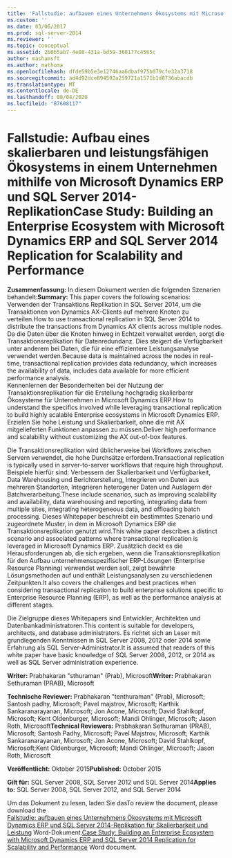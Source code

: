 ```yaml
---
title: 'Fallstudie: aufbauen eines Unternehmens Ökosystems mit Microsoft Dynamics ERP und SQL Server 2014-Replikation für Skalierbarkeit und Leistung | Microsoft-Dokumentation'
ms.custom: ''
ms.date: 03/06/2017
ms.prod: sql-server-2014
ms.reviewer: ''
ms.topic: conceptual
ms.assetid: 2b0b5ab7-4e08-431a-bd59-360177c4565c
author: mashamsft
ms.author: mathoma
ms.openlocfilehash: dfde59b5e3e12746aa6dbaf975b079cfe32a3718
ms.sourcegitcommit: ad4d92dce894592a259721a1571b1d8736abacdb
ms.translationtype: MT
ms.contentlocale: de-DE
ms.lasthandoff: 08/04/2020
ms.locfileid: "87608117"
---
```

# <a name="case-study-building-an-enterprise-ecosystem-with-microsoft-dynamics-erp-and-sql-server-2014-replication-for-scalability-and-performance"></a><span data-ttu-id="917d3-102">Fallstudie: Aufbau eines skalierbaren und leistungsfähigen Ökosystems in einem Unternehmen mithilfe von Microsoft Dynamics ERP und SQL Server 2014-Replikation</span><span class="sxs-lookup"><span data-stu-id="917d3-102">Case Study: Building an Enterprise Ecosystem with Microsoft Dynamics ERP and SQL Server 2014 Replication for Scalability and Performance</span></span>

  <span data-ttu-id="917d3-103">**Zusammenfassung:** In diesem Dokument werden die folgenden Szenarien behandelt:</span><span class="sxs-lookup"><span data-stu-id="917d3-103">**Summary:** This paper covers the following scenarios:</span></span>  
<span data-ttu-id="917d3-104">Verwenden der Transaktions Replikation in SQL Server 2014, um die Transaktionen von Dynamics AX-Clients auf mehrere Knoten zu verteilen.</span><span class="sxs-lookup"><span data-stu-id="917d3-104">How to use transactional replication in SQL Server 2014 to distribute the transactions from Dynamics AX clients across multiple nodes.</span></span> <span data-ttu-id="917d3-105">Da die Daten über die Knoten hinweg in Echtzeit verwaltet werden, sorgt die Transaktionsreplikation für Datenredundanz. Dies steigert die Verfügbarkeit unter anderem bei Daten, die für eine effizientere Leistungsanalyse verwendet werden.</span><span class="sxs-lookup"><span data-stu-id="917d3-105">Because data is maintained across the nodes in real-time, transactional replication provides data redundancy, which increases the availability of data, includes data available for more efficient performance analysis.</span></span>  
<span data-ttu-id="917d3-106">Kennenlernen der Besonderheiten bei der Nutzung der Transaktionsreplikation für die Erstellung hochgradig skalierbarer Ökosysteme für Unternehmen in Microsoft Dynamics ERP.</span><span class="sxs-lookup"><span data-stu-id="917d3-106">How to understand the specifics involved while leveraging transactional replication to build highly scalable Enterprise ecosystems in Microsoft Dynamics ERP.</span></span> <span data-ttu-id="917d3-107">Erzielen Sie hohe Leistung und Skalierbarkeit, ohne die mit AX mitgelieferten Funktionen anpassen zu müssen.</span><span class="sxs-lookup"><span data-stu-id="917d3-107">Deliver high performance and scalability without customizing the AX out-of-box features.</span></span>  
  
 <span data-ttu-id="917d3-108">Die Transaktionsreplikation wird üblicherweise bei Workflows zwischen Servern verwendet, die hohe Durchsätze erfordern.</span><span class="sxs-lookup"><span data-stu-id="917d3-108">Transactional replication is typically used in server-to-server workflows that require high throughput.</span></span> <span data-ttu-id="917d3-109">Beispiele hierfür sind: Verbessern der Skalierbarkeit und Verfügbarkeit, Data Warehousing und Berichterstellung, Integrieren von Daten aus mehreren Standorten, Integrieren heterogener Daten und Auslagern der Batchverarbeitung.</span><span class="sxs-lookup"><span data-stu-id="917d3-109">These include scenarios, such as improving scalability and availability, data warehousing and reporting, integrating data from multiple sites, integrating heterogeneous data, and offloading batch processing.</span></span> <span data-ttu-id="917d3-110">Dieses Whitepaper beschreibt ein bestimmtes Szenario und zugeordnete Muster, in dem in Microsoft Dynamics ERP die Transaktionsreplikation genutzt wird.</span><span class="sxs-lookup"><span data-stu-id="917d3-110">This white paper describes a distinct scenario and associated patterns where transactional replication is leveraged in Microsoft Dynamics ERP.</span></span> <span data-ttu-id="917d3-111">Zusätzlich deckt es die Herausforderungen ab, die sich ergeben, wenn die Transaktionsreplikation für den Aufbau unternehmensspezifischer ERP-Lösungen (Enterprise Resource Planning) verwendet werden soll, zeigt bewährte Lösungsmethoden auf und enthält Leistungsanalysen zu verschiedenen Zeitpunkten.</span><span class="sxs-lookup"><span data-stu-id="917d3-111">It also covers the challenges and best practices when considering transactional replication to build enterprise solutions specific to Enterprise Resource Planning (ERP), as well as the performance analysis at different stages.</span></span>  
  
 <span data-ttu-id="917d3-112">Die Zielgruppe dieses Whitepapers sind Entwickler, Architekten und Datenbankadministratoren.</span><span class="sxs-lookup"><span data-stu-id="917d3-112">This content is suitable for developers, architects, and database administrators.</span></span> <span data-ttu-id="917d3-113">Es richtet sich an Leser mit grundlegenden Kenntnissen in SQL Server 2008, 2012 oder 2014 sowie Erfahrung als SQL Server-Administrator.</span><span class="sxs-lookup"><span data-stu-id="917d3-113">It is assumed that readers of this white paper have basic knowledge of SQL Server 2008, 2012, or 2014 as well as SQL Server administration experience.</span></span>  
  
 <span data-ttu-id="917d3-114">**Writer:** Prabhakaran "sthuraman" (Prab), Microsoft</span><span class="sxs-lookup"><span data-stu-id="917d3-114">**Writer:** Prabhakaran Sethuraman (PRAB), Microsoft</span></span>  
  
 <span data-ttu-id="917d3-115">**Technische Reviewer:** Prabhakaran "tenthuraman" (Prab), Microsoft; Santosh padhy, Microsoft; Pavel majstrov, Microsoft; Karthik Sankaranarayanan, Microsoft; Jon Acone, Microsoft; David Stahlkopf, Microsoft; Kent Oldenburger, Microsoft; Mandi Ohlinger, Microsoft; Jason Roth, Microsoft</span><span class="sxs-lookup"><span data-stu-id="917d3-115">**Technical Reviewers:** Prabhakaran Sethuraman (PRAB), Microsoft; Santosh Padhy, Microsoft; Pavel Majstrov, Microsoft; Karthik Sankaranarayanan, Microsoft; Jon Acone, Microsoft; David Stahlkopf, Microsoft;Kent Oldenburger, Microsoft; Mandi Ohlinger, Microsoft; Jason Roth, Microsoft</span></span>  
  
 <span data-ttu-id="917d3-116">**Veröffentlicht:** Oktober 2015</span><span class="sxs-lookup"><span data-stu-id="917d3-116">**Published:** October 2015</span></span>  
  
 <span data-ttu-id="917d3-117">**Gilt für:** SQL Server 2008, SQL Server 2012 und SQL Server 2014</span><span class="sxs-lookup"><span data-stu-id="917d3-117">**Applies to:** SQL Server 2008, SQL Server 2012, and SQL Server 2014</span></span>  
  
 <span data-ttu-id="917d3-118">Um das Dokument zu lesen, laden Sie das</span><span class="sxs-lookup"><span data-stu-id="917d3-118">To review the document, please download the</span></span>  
        <span data-ttu-id="917d3-119">[Fallstudie: aufbauen eines Unternehmens Ökosystems mit Microsoft Dynamics ERP und SQL Server 2014-Replikation für Skalierbarkeit und Leistung](https://download.microsoft.com/download/D/2/0/D20E1C5F-72EA-4505-9F26-FEF9550EFD44/A%20Case%20Study%20Using%20Replication%20to%20Build%20an%20Enterprise%20Ecosystem%20in%20Microsoft%20Dynamics%20ERP%20for%20Scalability%20and%20Performance.docx) Word-Dokument.</span><span class="sxs-lookup"><span data-stu-id="917d3-119">[Case Study: Building an Enterprise Ecosystem with Microsoft Dynamics ERP and SQL Server 2014 Replication for Scalability and Performance](https://download.microsoft.com/download/D/2/0/D20E1C5F-72EA-4505-9F26-FEF9550EFD44/A%20Case%20Study%20Using%20Replication%20to%20Build%20an%20Enterprise%20Ecosystem%20in%20Microsoft%20Dynamics%20ERP%20for%20Scalability%20and%20Performance.docx) Word document.</span></span>  
  
  
